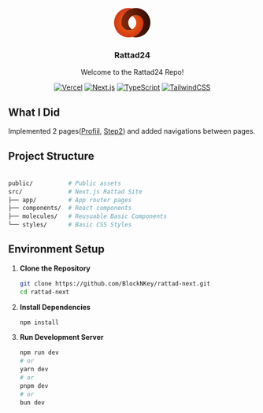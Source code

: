 <p align="center">
  <img alt="RattadLogo" src="./public/logo.svg">
</p>
<h3 align="center">
  Rattad24
</h3>
<p align="center">
  Welcome to the Rattad24 Repo!
</p>

<p align="center">
  <a href="https://vercel.com"><img alt="Vercel" src="https://img.shields.io/badge/Vercel-black?logo=vercel&logoColor=black&labelColor=white&color=white"/></a>
  <a href="https://github.com/vercel/next.js"><img alt="Next.js" src="https://img.shields.io/badge/NextJS-black?logo=nextdotjs&labelColor=black&color=black" /></a>
  <a href="https://www.typescriptlang.org/"><img alt="TypeScript" src="https://img.shields.io/badge/TypeScript-black?logo=typescript&logoColor=white&labelColor=%233178c6&color=3178c6" /></a>
  <a href="https://tailwindcss.com/"><img alt="TailwindCSS" src="https://img.shields.io/badge/TailwindCSS-black?logo=tailwindcss&logoColor=white&labelColor=0ea5e9&color=0ea5e9" /></a>
</p>

## What I Did

Implemented 2 pages([Profiil](https://www.figma.com/design/C7itWhrLyBzeVynwlotBM1/Rattad24?node-id=2-594&t=f7Hcs2NIdcwBbwFl-1), [Step2](https://www.figma.com/design/C7itWhrLyBzeVynwlotBM1/Rattad24?node-id=293-3712&t=f7Hcs2NIdcwBbwFl-1)) and added navigations between pages.

## Project Structure

```bash

public/          # Public assets
src/             # Next.js Rattad Site
├── app/         # App router pages
├── components/  # React components
├── molecules/   # Reusuable Basic Components
└── styles/      # Basic CSS Styles
```

## Environment Setup

1. **Clone the Repository**

   ```bash
   git clone https://github.com/BlockNKey/rattad-next.git
   cd rattad-next
   ```

2. **Install Dependencies**

   ```bash
   npm install
   ```

3. **Run Development Server**
   ```bash
   npm run dev
   # or
   yarn dev
   # or
   pnpm dev
   # or
   bun dev
   ```
